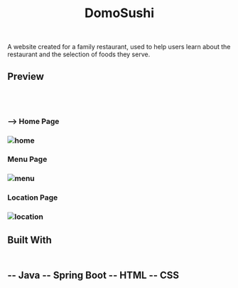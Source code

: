 
<h1 align="center"> DomoSushi </h1>
<br/>

<p> A website created for a family restaurant, used to help users learn about the restaurant and the selection of foods they serve.<p/>

<h2> Preview <h2/>

<br/>

<h3> --> Home Page <h3/>

  ![home](https://user-images.githubusercontent.com/97468788/172720028-8907b08e-e79f-40c2-8be4-9022503b81f0.png)

<h3> Menu Page <h3/>
  
  ![menu](https://user-images.githubusercontent.com/97468788/172720046-f2112e72-826c-41f6-a6c2-6e1babe8cf67.png)

<h3> Location Page <h3/>

  ![location](https://user-images.githubusercontent.com/97468788/172720040-ada00493-1c61-415d-bab5-e49c1ef2e729.png)

<h2> Built With <h2/>
<br>
-- Java
-- Spring Boot
-- HTML
-- CSS
